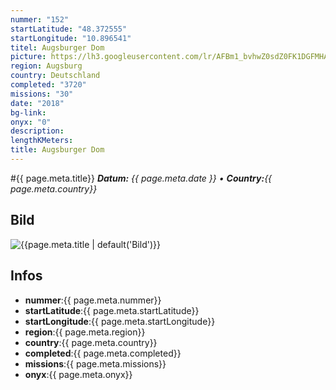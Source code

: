 ```yaml
---
nummer: "152"
startLatitude: "48.372555"
startLongitude: "10.896541"
titel: Augsburger Dom
picture: https://lh3.googleusercontent.com/lr/AFBm1_bvhwZ0sdZ0FK1DGFMHAMDGAmTdCDFYgFlMKVde77e79UQpjUHJhbDlpmz_t-AxEK6idPCjX7fTOahfE7mJziWkyMqxzwVoqhVesWwWPriZYLmu2wuKxL6MiEBJIJDBKKTy3IjS7BtFHIRFU3eVQ0JLgJPQ6283Kx5mysgYE5hlOMqxcoAevqLZ6Z5ATxMXsyzidDt0ZRa9rXu1w3Bre1dKwQ1fFHJCi-S9uSfUkxjSlambsdf_TpaCcHQAuNW1U9dVGEKVZ-R_VkVxWBCfCVA2dxC8L7g8Bg8sVSaCyEfHp7nuuKkJjpGy3GCp9byEdyi8bT7gKU0Ae66hjhIA1JM4_4vuHehljGyhJ0ExL06SvhB6YOJSsJBDeo06yjpHllO-KOlH0PwN4W0fT-kK7oKKfAxkjG3U6HAAB3-3HyhmEF-vmlItn8KEesbEJji4d0Z9ql0kaOqze7ykT8ShJLQ2ggApLKRAevEnrFgf3vs-7Kl_G3KSKpNpnwAizhwubp9JnS-43RTSBNllttb_PImk-3as2z4GjioOWCOuBhAmmCbV8UrWWcIlQU-t9UfEzQg67mzbYKoBd1p07tiehA9-fZmOm25f9cEyhFIZs48hOI_DmbLeSvvMNv3FeqO5PFOdkk4-dFTET1WmI-mVn_rW_pHv9EXrBX1dd5h6ZvBbLE9RKXePQprkPY3_xmio23w3lncBqxP8t-hrJMxr_b7leZyIDl4s5JZsDPrnZiXO-Gw9RWRmENpxSXZumc0fxDHatqdrz47Imwme1mxeqkLmbuk_L-pw2S05IqnxqloDdGIYwXzCMcUzBZe7pHQT8_YgJBjx8H0YJt1xtJCZ5BnLPXtSgjrMa5fE
region: Augsburg
country: Deutschland
completed: "3720"
missions: "30"
date: "2018"
bg-link: 
onyx: "0"
description: 
lengthKMeters: 
title: Augsburger Dom
---
```


#{{ page.meta.title}}
_**Datum:** {{ page.meta.date }} • **Country:**{{ page.meta.country}}_

## Bild
![{{page.meta.title | default('Bild')}}]({{page.meta.picture}})

## Infos
- **nummer**:{{ page.meta.nummer}}
- **startLatitude**:{{ page.meta.startLatitude}}
- **startLongitude**:{{ page.meta.startLongitude}}
- **region**:{{ page.meta.region}}
- **country**:{{ page.meta.country}}
- **completed**:{{ page.meta.completed}}
- **missions**:{{ page.meta.missions}}
- **onyx**:{{ page.meta.onyx}}

